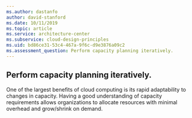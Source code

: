 ```yaml
---
ms.author: dastanfo
author: david-stanford
ms.date: 10/11/2019
ms.topic: article
ms.service: architecture-center
ms.subservice: cloud-design-principles
ms.uid: bd86ce31-53c4-467a-9f6c-d9e3876a09c2
ms.assessment_question: Perform capacity planning iteratively.
---
```

## Perform capacity planning iteratively.

One of the largest benefits of cloud computing is its rapid adaptability to changes in capacity. Having a good understanding of capacity requirements allows organizations to allocate resources with minimal overhead and grow/shrink on demand.
